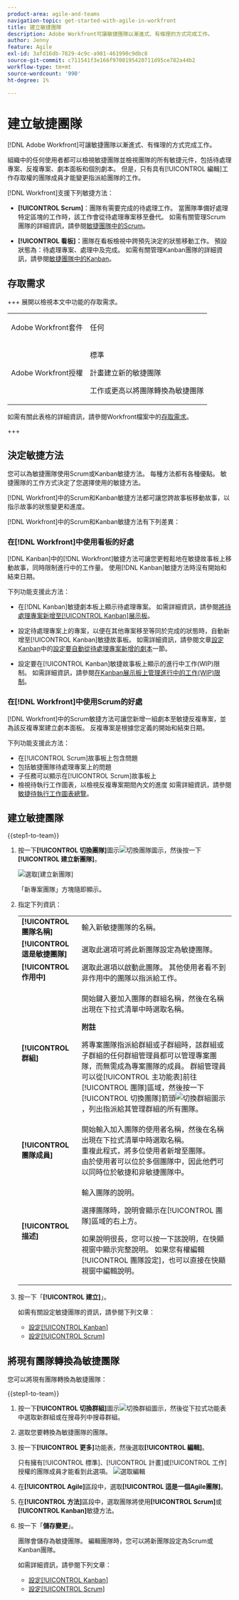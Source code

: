 ```yaml
---
product-area: agile-and-teams
navigation-topic: get-started-with-agile-in-workfront
title: 建立敏捷團隊
description: Adobe Workfront可讓敏捷團隊以漸進式、有條理的方式完成工作。
author: Jenny
feature: Agile
exl-id: 3afd16db-7829-4c9c-a981-461990c9dbc8
source-git-commit: c711541f3e166f9700195420711d95ce782a44b2
workflow-type: tm+mt
source-wordcount: '990'
ht-degree: 1%

---
```


# 建立敏捷團隊

<!--Audited: 01/2024-->

[!DNL Adobe Workfront]可讓敏捷團隊以漸進式、有條理的方式完成工作。

組織中的任何使用者都可以檢視敏捷團隊並檢視團隊的所有敏捷元件，包括待處理專案、反複專案、劇本面板和個別劇本。 但是，只有具有[!UICONTROL 編輯]工作存取權的團隊成員才能變更指派給團隊的工作。

[!DNL Workfront]支援下列敏捷方法：

* **[!UICONTROL Scrum]**：團隊有需要完成的待處理工作。 當團隊準備好處理特定區塊的工作時，該工作會從待處理專案移至疊代。 如需有關管理Scrum團隊的詳細資訊，請參閱[敏捷團隊中的Scrum](../../agile/use-scrum-in-an-agile-team/scrum-in-an-agile-team.md)。

* **[!UICONTROL 看板]：**&#x200B;團隊在看板檢視中跨預先決定的狀態移動工作。 預設狀態為：待處理專案、處理中及完成。 如需有關管理Kanban團隊的詳細資訊，請參閱[敏捷團隊中的Kanban](../../agile/use-kanban-in-an-agile-team/using-kanban-in-an-agile-team.md)。

## 存取需求

+++ 展開以檢視本文中功能的存取需求。

<table style="table-layout:auto"> 
 <col> 
 </col> 
 <col> 
 </col> 
 <tbody> 
  <tr> 
   <td role="rowheader">Adobe Workfront套件</td> 
   <td> <p>任何</p> </td> 
  </tr> 
  <tr> 
   <td role="rowheader">Adobe Workfront授權</td> 
   <td> <p>標準</p>
   <p>計畫建立新的敏捷團隊</p>
  <p>工作或更高以將團隊轉換為敏捷團隊</p> </td> 
  </tr> 
 </tbody> 
</table>

如需有關此表格的詳細資訊，請參閱Workfront檔案中的[存取需求](/help/quicksilver/administration-and-setup/add-users/access-levels-and-object-permissions/access-level-requirements-in-documentation.md)。

+++

## 決定敏捷方法

您可以為敏捷團隊使用Scrum或Kanban敏捷方法。 每種方法都有各種優點。 敏捷團隊的工作方式決定了您選擇使用的敏捷方法。

[!DNL Workfront]中的Scrum和Kanban敏捷方法都可讓您跨故事板移動故事，以指示故事的狀態變更和進度。

[!DNL Workfront]中的Scrum和Kanban敏捷方法有下列差異：

### 在[!DNL Workfront]中使用看板的好處

[!DNL Kanban]中的[!DNL Workfront]敏捷方法可讓您更輕鬆地在敏捷故事板上移動故事，同時限制進行中的工作量。 使用[!DNL Kanban]敏捷方法時沒有開始和結束日期。

下列功能支援此方法：

* 在[!DNL Kanban]敏捷劇本板上顯示待處理專案。
如需詳細資訊，請參閱[將待處理專案新增至[!UICONTROL Kanban]展示板](../../agile/use-kanban-in-an-agile-team/view-the-backlog-on-the-kanban-board.md)。

* 設定待處理專案上的專案，以便在其他專案移至等同於完成的狀態時，自動新增至[!UICONTROL Kanban]敏捷故事板。
如需詳細資訊，請參閱文章[設定Kanban](../../agile/get-started-with-agile-in-workfront/configure-kanban.md#configur5)中的[設定要自動從待處理專案新增的劇本](../../agile/get-started-with-agile-in-workfront/configure-kanban.md)一節。

* 設定要在[!UICONTROL Kanban]敏捷故事板上顯示的進行中工作(WIP)限制。
如需詳細資訊，請參閱[在Kanban展示板上管理進行中的工作(WIP)限制](../../agile/use-kanban-in-an-agile-team/work-in-progress-limit-on-the-kanban-board.md)。

### 在[!DNL Workfront]中使用Scrum的好處

[!DNL Workfront]中的Scrum敏捷方法可讓您新增一組劇本至敏捷反複專案，並為該反複專案建立劇本面板。 反複專案是根據您定義的開始和結束日期。

下列功能支援此方法：

* 在[!UICONTROL Scrum]故事板上包含問題
* 包括敏捷團隊待處理專案上的問題
* 子任務可以顯示在[!UICONTROL Scrum]故事板上
* 檢視待執行工作圖表，以檢視反複專案期間內文的進度
如需詳細資訊，請參閱[敏捷待執行工作圖表總覽](../../agile/use-scrum-in-an-agile-team/burndown/burndown-chart-overview.md)。

## 建立敏捷團隊

{{step1-to-team}}

1. 按一下&#x200B;**[!UICONTROL 切換團隊]**&#x200B;圖示![切換團隊圖示](assets/switch-team-icon.png)，然後按一下&#x200B;**[!UICONTROL 建立新團隊]**。

   ![選取[建立新團隊]](assets/create-new-team.png)

   「新專案團隊」方塊隨即顯示。

1. 指定下列資訊：

   <table style="table-layout:auto"> 
    <col> 
    <col> 
    <tbody> 
     <tr> 
      <td role="rowheader"><strong>[!UICONTROL 團隊名稱]</strong> </td> 
      <td>輸入新敏捷團隊的名稱。</td> 
     </tr> 
     <tr> 
      <td role="rowheader"><strong>[!UICONTROL 這是敏捷團隊]</strong> </td> 
      <td>選取此選項可將此新團隊設定為敏捷團隊。</td> 
     </tr>

   <tr> 
      <td role="rowheader"><strong>[!UICONTROL 作用中]</strong> </td> 
      <td>選取此選項以啟動此團隊。 其他使用者看不到非作用中的團隊以指派給工作。 </td> 
     </tr>


   <tr data-mc-conditions="QuicksilverOrClassic.Quicksilver"> 
      <td role="rowheader"><strong>[!UICONTROL 群組]</strong> </td> 
      <td> <p>開始鍵入要加入團隊的群組名稱，然後在名稱出現在下拉式清單中時選取名稱。</p> <p><b>附註</b></p> <p> 將專案團隊指派給群組或子群組時，該群組或子群組的任何群組管理員都可以管理專案團隊，而無需成為專案團隊的成員。 群組管理員可以從[!UICONTROL 主功能表]前往[!UICONTROL 團隊]區域，然後按一下[!UICONTROL 切換團隊]箭頭<img src="assets/switch-team-icon.png" alt="切換群組圖示">，列出指派給其管理群組的所有團隊。</p> </td> 
     </tr> 
     <tr> 
      <td role="rowheader"><strong>[!UICONTROL 團隊成員]</strong> </td> 
      <td>開始輸入加入團隊的使用者名稱，然後在名稱出現在下拉式清單中時選取名稱。<br>重複此程式，將多位使用者新增至團隊。<br>由於使用者可以位於多個團隊中，因此他們可以同時位於敏捷和非敏捷團隊中。</td> 
     </tr> 
     <tr> 
      <td role="rowheader"><strong>[!UICONTROL 描述]</strong> </td> 
      <td><p>輸入團隊的說明。</p> <p>選擇團隊時，說明會顯示在[!UICONTROL 團隊]區域的右上方。</p>
      <p>如果說明很長，您可以按一下該說明，在快顯視窗中顯示完整說明。 如果您有權編輯[!UICONTROL 團隊設定]，也可以直接在快顯視窗中編輯說明。</p></td>
     </tr> 
    </tbody> 
   </table>

1. 按一下「**[!UICONTROL 建立]**」。

   如需有關設定敏捷團隊的資訊，請參閱下列文章：

   * [設定[!UICONTROL Kanban]](../../agile/get-started-with-agile-in-workfront/configure-kanban.md)
   * [設定[!UICONTROL Scrum]](../../agile/get-started-with-agile-in-workfront/configure-scrum.md)

## 將現有團隊轉換為敏捷團隊

您可以將現有團隊轉換為敏捷團隊：

{{step1-to-team}}

1. 按一下&#x200B;**[!UICONTROL 切換群組]**&#x200B;圖示![切換群組圖示](assets/switch-team-icon.png)，然後從下拉式功能表中選取新群組或在搜尋列中搜尋群組。

1. 選取您要轉換為敏捷團隊的團隊。
1. 按一下&#x200B;**[!UICONTROL 更多]**&#x200B;功能表，然後選取&#x200B;**[!UICONTROL 編輯]**。

   只有擁有[!UICONTROL 標準]、[!UICONTROL 計畫]或[!UICONTROL 工作]授權的團隊成員才能看到此選項。
   ![選取編輯](assets/edit-team-settings.png)

1. 在&#x200B;**[!UICONTROL Agile]**&#x200B;區段中，選取&#x200B;**[!UICONTROL 這是一個Agile團隊]**。

1. 在&#x200B;**[!UICONTROL 方法]**&#x200B;區段中，選取團隊將使用&#x200B;**[!UICONTROL Scrum]**&#x200B;或&#x200B;**[!UICONTROL Kanban]**&#x200B;敏捷方法。

1. 按一下「**儲存變更**」。

   團隊會儲存為敏捷團隊。 編輯團隊時，您可以將新團隊設定為Scrum或Kanban團隊。

   如需詳細資訊，請參閱下列文章：

   * [設定[!UICONTROL Kanban]](../../agile/get-started-with-agile-in-workfront/configure-kanban.md)
   * [設定[!UICONTROL Scrum]](../../agile/get-started-with-agile-in-workfront/configure-scrum.md)
